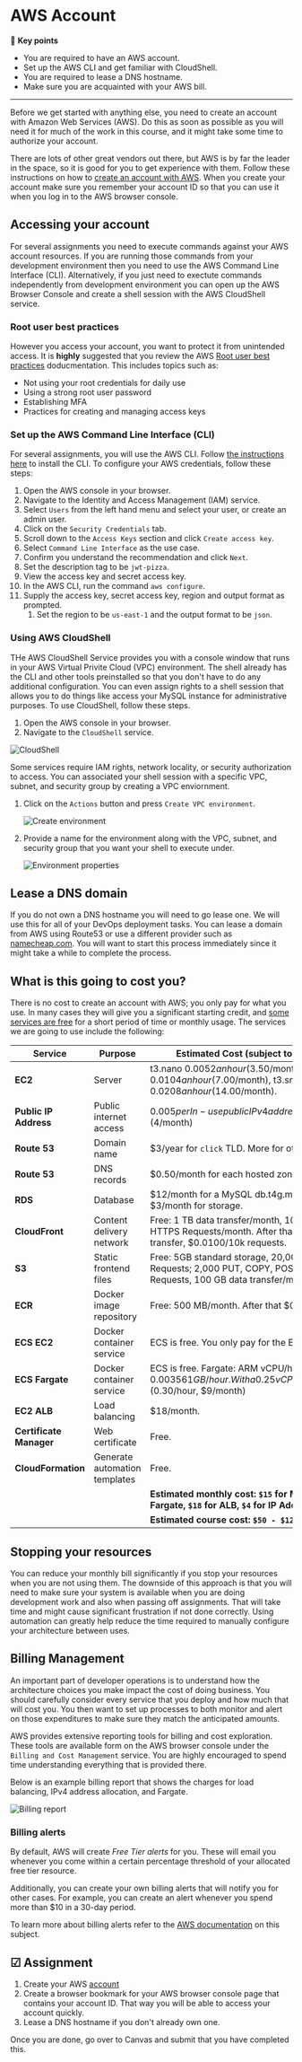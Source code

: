 # AWS Account

🔑 **Key points**

- You are required to have an AWS account.
- Set up the AWS CLI and get familiar with CloudShell.
- You are required to lease a DNS hostname.
- Make sure you are acquainted with your AWS bill.

---

Before we get started with anything else, you need to create an account with Amazon Web Services (AWS). Do this as soon as possible as you will need it for much of the work in this course, and it might take some time to authorize your account.

There are lots of other great vendors out there, but AWS is by far the leader in the space, so it is good for you to get experience with them. Follow these instructions on how to [create an account with AWS](https://aws.amazon.com/premiumsupport/knowledge-center/create-and-activate-aws-account/). When you create your account make sure you remember your account ID so that you can use it when you log in to the AWS browser console.

## Accessing your account

For several assignments you need to execute commands against your AWS account resources. If you are running those commands from your development environment then you need to use the AWS Command Line Interface (CLI). Alternatively, if you just need to exectute commands independently from development environment you can open up the AWS Browser Console and create a shell session with the AWS CloudShell service.

### Root user best practices

However you access your account, you want to protect it from unintended access. It is **highly** suggested that you review the AWS [Root user best practices](https://docs.aws.amazon.com/IAM/latest/UserGuide/root-user-best-practices.html) doducmentation. This includes topics such as:

- Not using your root credentials for daily use
- Using a strong root user password
- Establishing MFA
- Practices for creating and managing access keys

### Set up the AWS Command Line Interface (CLI)

For several assignments, you will use the AWS CLI. Follow [the instructions here](https://docs.aws.amazon.com/cli/latest/userguide/getting-started-install.html) to install the CLI. To configure your AWS credentials, follow these steps:

1. Open the AWS console in your browser.
1. Navigate to the Identity and Access Management (IAM) service.
1. Select `Users` from the left hand menu and select your user, or create an admin user.
1. Click on the `Security Credentials` tab.
1. Scroll down to the `Access Keys` section and click `Create access key`.
1. Select `Command Line Interface` as the use case.
1. Confirm you understand the recommendation and click `Next`.
1. Set the description tag to be `jwt-pizza`.
1. View the access key and secret access key.
1. In the AWS CLI, run the command `aws configure`.
1. Supply the access key, secret access key, region and output format as prompted.
   1. Set the region to be `us-east-1` and the output format to be `json`.

### Using AWS CloudShell

THe AWS CloudShell Service provides you with a console window that runs in your AWS Virtual Privite Cloud (VPC) environment. The shell already has the CLI and other tools preinstalled so that you don't have to do any additional configuration. You can even assign rights to a shell session that allows you to do things like access your MySQL instance for administrative purposes. To use CloudShell, follow these steps.

1. Open the AWS console in your browser.
1. Navigate to the `CloudShell` service.

![CloudShell](cloudshell.png)

Some services require IAM rights, network locality, or security authorization to access. You can associated your shell session with a specific VPC, subnet, and security group by creating a VPC enviornment.

1. Click on the `Actions` button and press `Create VPC environment`.

   ![Create environment](createEnvironment.png)

1. Provide a name for the environment along with the VPC, subnet, and security group that you want your shell to execute under.

   ![Environment properties](cloudshellEnvironment.png)

## Lease a DNS domain

If you do not own a DNS hostname you will need to go lease one. We will use this for all of your DevOps deployment tasks. You can lease a domain from AWS using Route53 or use a different provider such as [namecheap.com](namecheap.com). You will want to start this process immediately since it might take a while to complete the process.

## What is this going to cost you?

There is no cost to create an account with AWS; you only pay for what you use. In many cases they will give you a significant starting credit, and [some services are free](https://aws.amazon.com/free) for a short period of time or monthly usage. The services we are going to use include the following:

| Service                 | Purpose                       | Estimated Cost (subject to change)                                                                                      |
| ----------------------- | ----------------------------- | ----------------------------------------------------------------------------------------------------------------------- |
| **EC2**                 | Server                        | t3.nano $0.0052 an hour ($3.50/month), t3.micro $0.0104 an hour ($7.00/month), t3.small $0.0208 an hour ($14.00/month). |
| **Public IP Address**   | Public internet access        | $0.005 per In-use public IPv4 address per hour. ($4/month)                                                              |
| **Route 53**            | Domain name                   | $3/year for `click` TLD. More for others.                                                                               |
| **Route 53**            | DNS records                   | $0.50/month for each hosted zone.                                                                                       |
| **RDS**                 | Database                      | $12/month for a MySQL db.t4g.micro instance. $3/month for storage.                                                      |
| **CloudFront**          | Content delivery network      | Free: 1 TB data transfer/month, 10,000,000 HTTPS Requests/month. After that $0.085/TB transfer, $0.0100/10k requests.   |
| **S3**                  | Static frontend files         | Free: 5GB standard storage, 20,000 GET Requests; 2,000 PUT, COPY, POST, or LIST Requests, 100 GB data transfer/month.   |
| **ECR**                 | Docker image repository       | Free: 500 MB/month. After that $0.10/GB.                                                                                |
| **ECS EC2**             | Docker container service      | ECS is free. You only pay for the EC2 instance.                                                                         |
| **ECS Fargate**         | Docker container service      | ECS is free. Fargate: ARM vCPU/hour $0.03238, $0.00356 1 GB/hour. With a 0.25 vCPU 0.011551/hr. ($0.30/hour, $9/month)  |
| **EC2 ALB**             | Load balancing                | $18/month.                                                                                                              |
| **Certificate Manager** | Web certificate               | Free.                                                                                                                   |
| **CloudFormation**      | Generate automation templates | Free.                                                                                                                   |
|                         |                               | **Estimated monthly cost: `$15` for MySQL, `$10` for Fargate, `$18` for ALB, `$4` for IP Address**                      |
|                         |                               | **Estimated course cost: `$50 - $120`**                                                                                 |

## Stopping your resources

You can reduce your monthly bill significantly if you stop your resources when you are not using them. The downside of this approach is that you will need to make sure your system is available when you are doing development work and also when passing off assignments. That will take time and might cause significant frustration if not done correctly. Using automation can greatly help reduce the time required to manually configure your architecture between uses.

## Billing Management

An important part of developer operations is to understand how the architecture choices you make impact the cost of doing business. You should carefully consider every service that you deploy and how much that will cost you. You then want to set up processes to both monitor and alert on those expenditures to make sure they match the anticipated amounts.

AWS provides extensive reporting tools for billing and cost exploration. These tools are available form on the AWS browser console under the `Billing and Cost Management` service. You are highly encouraged to spend time understanding everything that is provided there.

Below is an example billing report that shows the charges for load balancing, IPv4 address allocation, and Fargate.

![Billing report](billingReport.png)

### Billing alerts

By default, AWS will create _Free Tier alerts_ for you. These will email you whenever you come within a certain percentage threshold of your allocated free tier resource.

Additionally, you can create your own billing alerts that will notify you for other cases. For example, you can create an alert whenever you spend more than $10 in a 30-day period.

To learn more about billing alerts refer to the [AWS documentation](https://docs.aws.amazon.com/AmazonCloudWatch/latest/monitoring/monitor_estimated_charges_with_cloudwatch.html) on this subject.

## ☑ Assignment

1. Create your AWS [account](https://aws.amazon.com/premiumsupport/knowledge-center/create-and-activate-aws-account/)
1. Create a browser bookmark for your AWS browser console page that contains your account ID. That way you will be able to access your account quickly.
1. Lease a DNS hostname if you don't already own one.

Once you are done, go over to Canvas and submit that you have completed this.
